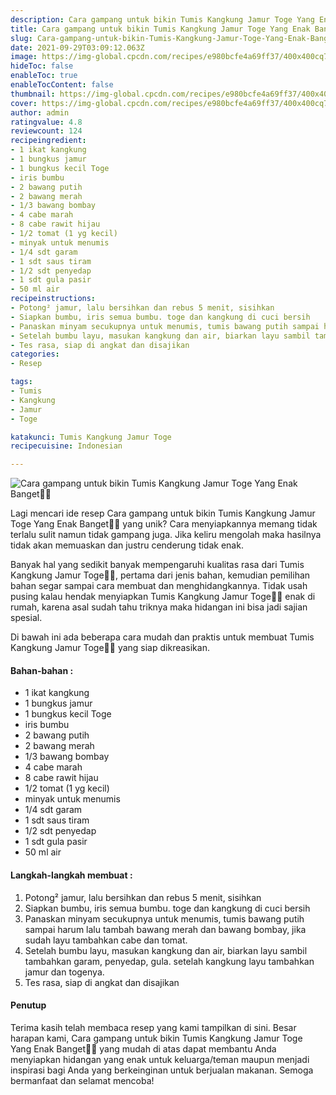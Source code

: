 ```yaml
---
description: Cara gampang untuk bikin Tumis Kangkung Jamur Toge Yang Enak Banget"
title: Cara gampang untuk bikin Tumis Kangkung Jamur Toge Yang Enak Banget
slug: Cara-gampang-untuk-bikin-Tumis-Kangkung-Jamur-Toge-Yang-Enak-Banget
date: 2021-09-29T03:09:12.063Z
image: https://img-global.cpcdn.com/recipes/e980bcfe4a69ff37/400x400cq70/photo.jpg
hideToc: false
enableToc: true
enableTocContent: false
thumbnail: https://img-global.cpcdn.com/recipes/e980bcfe4a69ff37/400x400cq70/photo.jpg
cover: https://img-global.cpcdn.com/recipes/e980bcfe4a69ff37/400x400cq70/photo.jpg
author: admin
ratingvalue: 4.8
reviewcount: 124
recipeingredient:
- 1 ikat kangkung
- 1 bungkus jamur
- 1 bungkus kecil Toge
- iris bumbu
- 2 bawang putih
- 2 bawang merah
- 1/3 bawang bombay
- 4 cabe marah
- 8 cabe rawit hijau
- 1/2 tomat (1 yg kecil)
- minyak untuk menumis
- 1/4 sdt garam
- 1 sdt saus tiram
- 1/2 sdt penyedap
- 1 sdt gula pasir
- 50 ml air
recipeinstructions:
- Potong² jamur, lalu bersihkan dan rebus 5 menit, sisihkan
- Siapkan bumbu, iris semua bumbu. toge dan kangkung di cuci bersih
- Panaskan minyam secukupnya untuk menumis, tumis bawang putih sampai harum lalu tambah bawang merah dan bawang bombay, jika sudah layu tambahkan cabe dan tomat.
- Setelah bumbu layu, masukan kangkung dan air, biarkan layu sambil tambahkan garam, penyedap, gula. setelah kangkung layu tambahkan jamur dan togenya.
- Tes rasa, siap di angkat dan disajikan
categories:
- Resep

tags:
- Tumis
- Kangkung
- Jamur
- Toge

katakunci: Tumis Kangkung Jamur Toge
recipecuisine: Indonesian

---
```


![Cara gampang untuk bikin Tumis Kangkung Jamur Toge Yang Enak Banget👩‍🍳](https://img-global.cpcdn.com/recipes/e980bcfe4a69ff37/400x400cq70/photo.jpg)

Lagi mencari ide resep Cara gampang untuk bikin Tumis Kangkung Jamur Toge Yang Enak Banget👩‍🍳 yang unik? Cara menyiapkannya memang tidak terlalu sulit namun tidak gampang juga. Jika keliru mengolah maka hasilnya tidak akan memuaskan dan justru cenderung tidak enak.

Banyak hal yang sedikit banyak mempengaruhi kualitas rasa dari Tumis Kangkung Jamur Toge👩‍🍳, pertama dari jenis bahan, kemudian pemilihan bahan segar sampai cara membuat dan menghidangkannya. Tidak usah pusing kalau hendak menyiapkan Tumis Kangkung Jamur Toge👩‍🍳 enak di rumah, karena asal sudah tahu triknya maka hidangan ini bisa jadi sajian spesial.

Di bawah ini ada beberapa cara mudah dan praktis untuk membuat Tumis Kangkung Jamur Toge👩‍🍳 yang siap dikreasikan.

<!--inarticleads1-->

#### Bahan-bahan :

- 1 ikat kangkung
- 1 bungkus jamur
- 1 bungkus kecil Toge
- iris bumbu
- 2 bawang putih
- 2 bawang merah
- 1/3 bawang bombay
- 4 cabe marah
- 8 cabe rawit hijau
- 1/2 tomat (1 yg kecil)
- minyak untuk menumis
- 1/4 sdt garam
- 1 sdt saus tiram
- 1/2 sdt penyedap
- 1 sdt gula pasir
- 50 ml air

<!--inarticleads2-->

#### Langkah-langkah membuat :

1. Potong² jamur, lalu bersihkan dan rebus 5 menit, sisihkan
1. Siapkan bumbu, iris semua bumbu. toge dan kangkung di cuci bersih
1. Panaskan minyam secukupnya untuk menumis, tumis bawang putih sampai harum lalu tambah bawang merah dan bawang bombay, jika sudah layu tambahkan cabe dan tomat.
1. Setelah bumbu layu, masukan kangkung dan air, biarkan layu sambil tambahkan garam, penyedap, gula. setelah kangkung layu tambahkan jamur dan togenya.
1. Tes rasa, siap di angkat dan disajikan

#### Penutup

Terima kasih telah membaca resep yang kami tampilkan di sini. Besar harapan kami, Cara gampang untuk bikin Tumis Kangkung Jamur Toge Yang Enak Banget👩‍🍳 yang mudah di atas dapat membantu Anda menyiapkan hidangan yang enak untuk keluarga/teman maupun menjadi inspirasi bagi Anda yang berkeinginan untuk berjualan makanan. Semoga bermanfaat dan selamat mencoba!